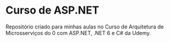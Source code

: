 # Curso de ASP.NET 

Repositório criado para minhas aulas no Curso de Arquitetura de Microsserviços do 0 com ASP.NET, .NET 6 e C# da Udemy.
